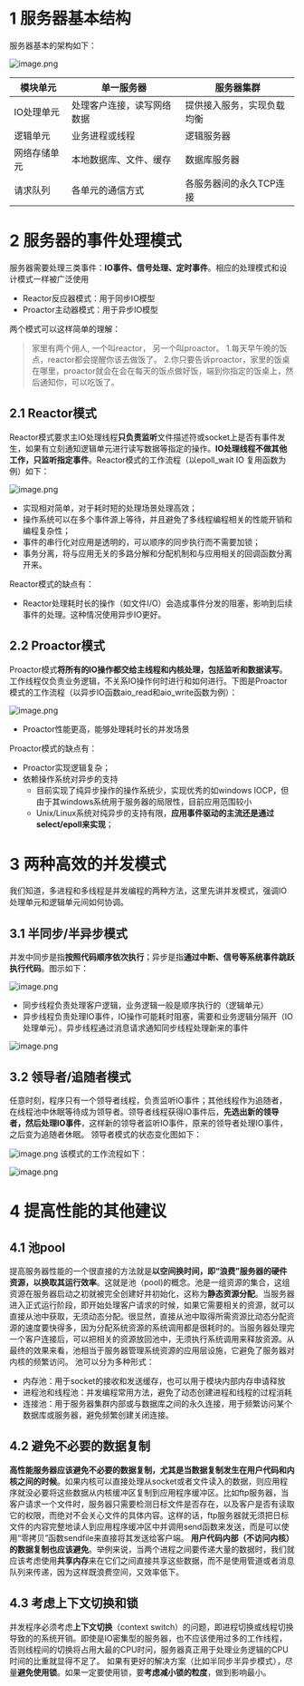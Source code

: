 
# 1 服务器基本结构
服务器基本的架构如下：

![image.png](.assets/1605709714660-78bd846b-365f-4671-85ec-dd9842a40acd.png)

| **模块单元** | **单一服务器** | **服务器集群** |
| --- | --- | --- |
| IO处理单元 | 处理客户连接，读写网络数据 | 提供接入服务，实现负载均衡 |
| 逻辑单元 | 业务进程或线程 | 逻辑服务器 |
| 网络存储单元 | 本地数据库、文件、缓存 | 数据库服务器 |
| 请求队列 | 各单元的通信方式 | 各服务器间的永久TCP连接 |


# 2 服务器的事件处理模式
服务器需要处理三类事件：**IO事件、信号处理、定时事件**。相应的处理模式和设计模式一样被广泛使用

- Reactor反应器模式：用于同步IO模型
- Proactor主动器模式：用于异步IO模型


两个模式可以这样简单的理解：
> 家里有两个佣人,  一个叫reactor， 另一个叫proactor。
> 1.每天早午晚的饭点，reactor都会提醒你该去做饭了。
> 2.你只要告诉proactor，家里的饭桌在哪里，proactor就会在会在每天的饭点做好饭，端到你指定的饭桌上，然后通知你，可以吃饭了。


## 2.1 Reactor模式
Reactor模式要求主IO处理线程**只负责监听**文件描述符或socket上是否有事件发生，如果有立刻通知逻辑单元进行读写数据等指定的操作。**IO处理线程不做其他工作，只监听指定事件**。Reactor模式的工作流程（以epoll_wait IO 复用函数为例）如下：

![image.png](.assets/1605710776366-6c1aac71-00f1-4e3d-ab5a-1c2b054402a8.png)

- 实现相对简单，对于耗时短的处理场景处理高效；
- 操作系统可以在多个事件源上等待，并且避免了多线程编程相关的性能开销和编程复杂性；
- 事件的串行化对应用是透明的，可以顺序的同步执行而不需要加锁；
- 事务分离，将与应用无关的多路分解和分配机制和与应用相关的回调函数分离开来。

Reactor模式的缺点有：

- Reactor处理耗时长的操作（如文件I/O）会造成事件分发的阻塞，影响到后续事件的处理。这种情况使用异步IO更好。

## 2.2 Proactor模式
Proactor模式**将所有的IO操作都交给主线程和内核处理，包括监听和数据读写**。工作线程仅负责业务逻辑，不关系IO操作何时进行和如何进行。下图是Proactor模式的工作流程（以异步IO函数aio_read和aio_write函数为例）：

![image.png](.assets/1605711068205-5f1f6228-e512-4b96-9f38-34731651b258.png)

- Proactor性能更高，能够处理耗时长的并发场景

Proactor模式的缺点有：

- Proactor实现逻辑复杂；
- 依赖操作系统对异步的支持
   - 目前实现了纯异步操作的操作系统少，实现优秀的如windows IOCP，但由于其windows系统用于服务器的局限性，目前应用范围较小
   - Unix/Linux系统对纯异步的支持有限，**应用事件驱动的主流还是通过select/epoll来实现**；



# 3 两种高效的并发模式
我们知道，多进程和多线程是并发编程的两种方法，这里先讲并发模式，强调IO处理单元和逻辑单元间如何协调。

## 3.1 半同步/半异步模式
并发中同步是指**按照代码顺序依次执行**；异步是指**通过中断、信号等系统事件跳跃执行代码**。图示如下：

![image.png](.assets/1605711879056-823f76aa-d742-431c-9425-e13db5e3949a.png)

- 同步线程负责处理客户逻辑，业务逻辑一般是顺序执行的（逻辑单元）
- 异步线程负责处理IO事件，IO操作可能耗时阻塞，需要和业务逻辑分隔开（IO处理单元）。异步线程通过消息请求通知同步线程处理新来的事件

![image.png](.assets/1605712172492-9895be9c-5580-42f9-8863-f0fab22834be.png)

## 3.2 领导者/追随者模式
任意时刻，程序只有一个领导者线程，负责监听IO事件；其他线程作为追随者，在线程池中休眠等待成为领导者。领导者线程获得IO事件后，**先选出新的领导者，然后处理IO事件**，这样新的领导者监听IO事件，原来的领导者处理IO事件，之后变为追随者休眠。
领导者模式的状态变化图如下：

![image.png](.assets/1605753606803-2458a03a-9da9-40bb-94b9-0ead7ed4b2f0.png)
该模式的工作流程如下：

![image.png](.assets/1605753927627-cadbeaf6-eeb9-45f8-b0d5-f9c5d6620dfe.png)

# 4 提高性能的其他建议

## 4.1 池pool
提高服务器性能的一个很直接的方法就是**以空间换时间，即“浪费”服务器的硬件资源，以换取其运行效率**。这就是池（pool)的概念。池是一组资源的集合，这组资源在服务器启动之初就被完全创建好并初始化，这称为**静态资源分配**。当服务器进入正式运行阶段，即开始处理客户请求的时候，如果它需要相关的资源，就可以直接从池中获取，无须动态分配。很显然，直接从池中取得所需资源比动态分配资源的速度要快得多，因为分配系统资源的系统调用都是很耗时的。当服务器处理完一个客户连接后，可以把相关的资源放回池中，无须执行系统调用来释放资源。从最终的效果来看，池相当于服务器管理系统资源的应用层设施，它避免了服务器对内核的频繁访问。
池可以分为多种形式：

- 内存池：用于socket的接收和发送缓存，也可以用于模块内部内存申请释放
- 进程池和线程池：并发编程常用方法，避免了动态创建进程和线程的过程消耗
- 连接池：用于服务器集群内部或与数据库之间的永久连接，用于频繁访问某个数据库或服务器，避免频繁创建关闭连接。

## 4.2 避免不必要的数据复制
**高性能服务器应该避免不必要的数据复制，尤其是当数据复制发生在用户代码和内核之间的时候**。如果内核可以直接处理从socket或者文件读入的数据，则应用程序就没必要将这些数据从内核缓冲区复制到应用程序缓冲区。比如ftp服务器，当客户请求一个文件时，服务器只需要检测日标文件是否存在，以及客户是否有读取它的权限，而绝对不会关心文件的具体内容。这样的话，ftp服务器就无须把日标文件的内容完整地读人到应用程序缓冲区中并调用send函数来发送，而是可以使用“零拷贝”函数sendfile来直接将其发送给客户端。
**用户代码内部（不访问内核）的数据复制也应该避免**。举例来说，当两个进程之间要传递大量的数据时，我们就应该考虑使用**共享内存**来在它们之间直接共享这些数据，而不是使用管道或者消息队列来传递，因为这样既浪费空间，又效率低下。

## 4.3 考虑上下文切换和锁
并发程序必须考虑**上下文切换**（context switch）的问题，即进程切换或线程切换导致的的系统开销。即使是IO密集型的服务器，也不应该使用过多的工作线程，否则线程间的切换将占用大最的CPU时问，服务器真正用于处理业务逻辑的CPU时间的比重就显得不足了。
如果有更好的解决方案（比如半同步半异步模式），尽量**避免使用锁**。如果一定要使用锁，要**考虑减小锁的粒度**，做到影响最小。
